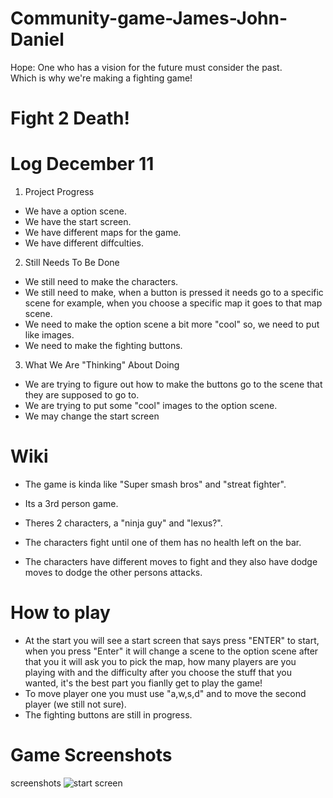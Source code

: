 # Community-game-James-John-Daniel
Hope: One who has a vision for the future must consider the past.
<br>
Which is why we're making a fighting game!<br>

# Fight 2 Death!

# Log December 11
1. Project Progress
- We have a option scene.
- We have the start screen.
- We have different maps for the game.
- We have different diffculties.


2. Still Needs To Be Done
- We still need to make the characters.
- We still need to make, when a button is pressed it needs go to a specific scene for example, when you choose a specific map it goes to that map scene.
- We need to make the option scene a bit more "cool" so, we need to put like images.
- We need to make the fighting buttons.

3. What We Are "Thinking" About Doing
- We are trying to figure out how to make the buttons go to the scene that they are supposed to go to.
- We are trying to put some "cool" images to the option scene.
- We may change the start screen


# Wiki 
- The game is kinda like "Super smash bros" and "streat fighter".
- Its a 3rd person game.
- Theres 2 characters, a "ninja guy" and "lexus?".
- The characters fight until one of them has no health left on the bar.

- The characters have different moves to fight and they also have dodge moves to dodge the other persons attacks.

# How to play
- At the start you will see a start screen that says press "ENTER" to start, when you press "Enter" it will change a scene to the option scene after that you it will ask you to pick the map, how many players are you playing with and the difficulty after you choose the stuff that you wanted, it's the best part you fianlly get to play the game!
- To move player one you must use "a,w,s,d" and to move the second player (we still not sure).
- The fighting buttons are still in progress.

# Game Screenshots
screenshots
![start screen](https://github.com/NeighborhoodDeficiency/Community-game-James-John-Daniel/blob/master/pictures/start%20screan%20picture.PNG)

